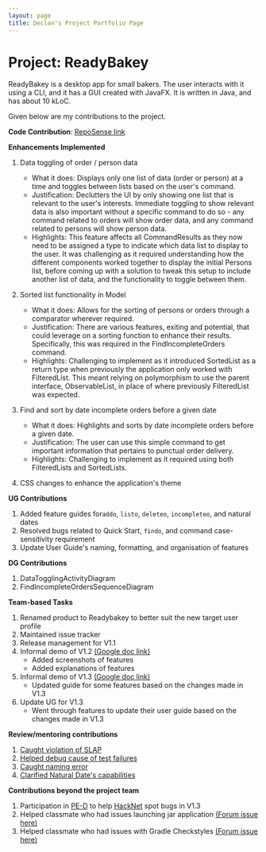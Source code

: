 ```yaml
---
layout: page
title: Declan's Project Portfolio Page
---
```


# Project: ReadyBakey

ReadyBakey is a desktop app for small bakers.  The user interacts with it using a CLI, and it has a GUI created with JavaFX. It is written in Java, and has about 10 kLoC.

Given below are my contributions to the project.

**Code Contribution**: [RepoSense link](https://nus-cs2103-ay2122s2.github.io/tp-dashboard/?search=declanleeler&breakdown=true&sort=groupTitle&sortWithin=title&since=2022-02-18&timeframe=commit&mergegroup=&groupSelect=groupByRepos&checkedFileTypes=docs~functional-code~test-code~other&tabOpen=true&tabType=authorship&tabAuthor=declanleeler&tabRepo=AY2122S2-CS2103-F09-4%2Ftp%5Bmaster%5D&authorshipIsMergeGroup=false&authorshipFileTypes=docs~functional-code~test-code~other&authorshipIsBinaryFileTypeChecked=false)

**Enhancements Implemented**
1. Data toggling of order / person data
   * What it does: Displays only one list of data (order or person) at a time and toggles between lists based on the user's command.
   * Justification: Declutters the UI by only showing one list that is relevant to the user's interests. Immediate toggling to show relevant data is also important without a specific command to do so - any command related to orders will show order data, and any command related to persons will show person data. 
   * Highlights: This feature affects all CommandResults as they now need to be assigned a type to indicate which data list to display to the user. 
         It was challenging as it required understanding how the different components worked together to display the initial Persons list, before coming up with a solution to tweak this setup to include another list of data,
         and the functionality to toggle between them.
   

2. Sorted list functionality in Model
   * What it does: Allows for the sorting of persons or orders through a comparator wherever required. 
   * Justification: There are various features, exiting and potential, that could leverage on a sorting function to enhance their results. Specifically, this was required in the FindIncompleteOrders command. 
   * Highlights: Challenging to implement as it introduced SortedList as a return type when previously the application only worked with FilteredList.
      This meant relying on polymorphism to use the parent interface, ObservableList, in place of where previously FilteredList was expected.

   
3. Find and sort by date incomplete orders before a given date
   * What it does: Highlights and sorts by date incomplete orders before a given date. 
   * Justification: The user can use this simple command to get important information that pertains to punctual order delivery. 
   * Highlights: Challenging to implement as it required using both FilteredLists and SortedLists.
   

4. CSS changes to enhance the application's theme

**UG Contributions**
1. Added feature guides for`addo`, `listo`, `deleteo`, `incompleteo`, and natural dates
2. Resolved bugs related to Quick Start, `findo`, and command case-sensitivity requirement
3. Update User Guide's naming, formatting, and organisation of features

**DG Contributions**
1. DataTogglingActivityDiagram
2. FindIncompleteOrdersSequenceDiagram

**Team-based Tasks**
1. Renamed product to Readybakey to better suit the new target user profile
2. Maintained issue tracker
3. Release management for V1.1
4. Informal demo of V1.2 [(Google doc link)](https://docs.google.com/document/d/1XVM0yKcbUT28I7p_NQd5p5lgvAUocCPFuJ3BB7s63lk/edit#heading=h.4y8l5hhmuf6g)
   * Added screenshots of features
   * Added explanations of features
5. Informal demo of V1.3 [(Google doc link)](https://docs.google.com/document/d/1tTXY-lm5M15URXhf_RbOpxJCVG8-GQD86Q2zDqTp1tM/edit)
   * Updated guide for some features based on the changes made in V1.3
6. Update UG for V1.3
   * Went through features to update their user guide based on the changes made in V1.3

**Review/mentoring contributions**
1. [Caught violation of SLAP](https://github.com/AY2122S2-CS2103-F09-4/tp/pull/234)
2. [Helped debug cause of test failures](https://github.com/AY2122S2-CS2103-F09-4/tp/pull/117)
3. [Caught naming error](https://github.com/AY2122S2-CS2103-F09-4/tp/pull/235)
4. [Clarified Natural Date's capabilities](https://github.com/AY2122S2-CS2103-F09-4/tp/pull/141)

**Contributions beyond the project team**
1. Participation in [PE-D](https://github.com/declanleeler/ped/issues) to help [HackNet](https://github.com/AY2122S2-CS2103T-W13-3/tp) spot bugs in V1.3
2. Helped classmate who had issues launching jar application [(Forum issue here)](https://github.com/nus-cs2103-AY2122S2/forum/issues/156#issuecomment-1040412152)
3. Helped classmate who had issues with Gradle Checkstyles [(Forum issue here)](https://github.com/nus-cs2103-AY2122S2/forum/issues/95#issuecomment-1029092057)
